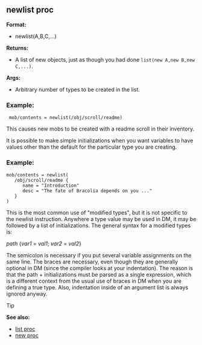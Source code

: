 ## newlist proc

**Format:**
+   newlist(A,B,C,...)

**Returns:**
+   A list of new objects, just as though you had done
    `list(new A,new B,new C,...)`.

**Args:**
+   Arbitrary number of types to be created in the list.
### Example:

```dm
 mob/contents = newlist(/obj/scroll/readme) 
```

This causes new mobs to be created with a readme scroll in
their inventory. 

It is possible to make simple initializations
when you want variables to have values other than the default for the
particular type you are creating.
### Example:

```dm
mob/contents = newlist(
   /obj/scroll/readme {
      name = "Introduction"
      desc = "The fate of Bracolia depends on you ..."
   }
)
```

This is the most common use of "modified types",
but it is not specific to the newlist instruction. Anywhere a type value
may be used in DM, it may be followed by a list of initializations. The
general syntax for a modified types is: 

*path* {*var1* =
*val1*; *var2* = *val2*} 

The semicolon is necessary if you put
several variable assignments on the same line. The braces are necessary,
even though they are generally optional in DM (since the compiler looks
at your indentation). The reason is that the path + initializations must
be parsed as a single expression, which is a different context from the
usual use of braces in DM when you are defining a true type. Also,
indentation inside of an argument list is always ignored anyway.

> [!TIP] 
> **See also:**
> +   [list proc](/ref/proc/list.md) 
> +   [new proc](/ref/proc/new.md) 